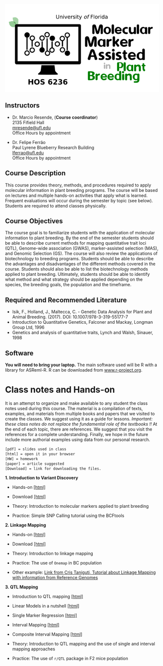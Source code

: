 <p align="center">
  <img src="./MAS.png" />
</p>

## Instructors

- Dr. Marcio Resende, (**Course coordinator**)\
2135 Fifield Hall\
mresende@ufl.edu\
Office Hours by appointment

- Dr. Felipe Ferrão\
Paul Lyrene Blueberry Research Building \
lferrao@ufl.edu\
Office Hours by appointment

## Course Description

This course provides theory, methods, and procedures required to apply molecular information in plant breeding programs. The course will be based on lectures and multiple hands-on activities that apply what is learned. Frequent evaluations will occur during the semester by topic (see below). Students are required to attend classes physically.

## Course Objectives
The course goal is to familiarize students with the application of molecular information to plant breeding. By the end of the semester students should be able to describe current methods for mapping quantitative trait loci (QTL), Genome-wide association (GWAS), marker-assisted selection (MAS), and Genomic Selection (GS). The course will also review the applications of biotechnology to breeding programs. Students should be able to describe the advantages and disadvantages of the different methods covered in the course. Students should also be able to list the biotechnology methods applied to plant breeding. Ultimately, students should be able to identify what method and what strategy should be applied depending on the species, the breeding goals, the population and the timeframe.


## Required and Recommended Literature

- Isik, F., Holland, J., Maltecca, C. - Genetic Data Analysis for Plant and Animal Breeding. (2017).
DOI: 10.1007/978-3-319-55177-7
- Introduction to Quantitative Genetics, Falconer and Mackay, Longman Group Ltd, 1996
- Genetics and analysis of quantitative traits, Lynch and Walsh, Sinauer, 1998

## Software

**You will need to bring your laptop.** The main software used will be R with a library for ASReml-R. R
can be downloaded from www.r-project.org.

# Class notes and Hands-on

It is an attempt to organize and make available to any student the class notes used during this course. The material is a compilation of texts, examples, and materials from multiple books and papers that we visited to create the classes. We suggest using it as a guide for lessons. *Important: these class notes do not replace the fundamental role of the textbooks !!* At the end of each topic, there are references. We suggest that you visit the references for a complete understanding. Finally, we hope in the future include more authorial examples using data from our personal research.

```
[pdf] = slides used in class
[html] = open it in your browser
[HW] = homework
[paper] = article suggested
[Download] = link for downloading the files. 
```

**1. Introduction to Variant Discovery**

- Hands-on [[html]](https://htmlpreview.github.io/?https://github.com/lfelipe-ferrao/lfelipe-ferrao.github.io/blob/master/class/mas/SNPCalling.html)
- Download [[html]](https://minhaskamal.github.io/DownGit/#/home?url=https://github.com/lfelipe-ferrao/lfelipe-ferrao.github.io/blob/master/class/mas/SNPCalling.html)

- Theory: Introduction to molecular markers applied to plant breeding
- Practice: Simple SNP Calling tutorial using the BCFtools 

**2. Linkage Mapping**

- Hands-on [[html]](https://htmlpreview.github.io/?https://github.com/lfelipe-ferrao/lfelipe-ferrao.github.io/blob/master/class/mas/LinkageMapping.html)
- Download [[html]](https://minhaskamal.github.io/DownGit/#/home?url=https://github.com/lfelipe-ferrao/lfelipe-ferrao.github.io/blob/master/class/mas/LinkageMapping.html)

- Theory: Introduction to linkage mapping
- Practice: The use of `Onemap` in BC population
- Other example: [Link from Cris Taniguti, Tutorial about Linkage Mapping with information from Reference Genomes](https://cristianetaniguti.github.io/Tutorials/Cornell_course/OneMap_Inbred.html#group-and-ordering)

**3. QTL Mapping**

- Introduction to QTL mapping [[html]](https://htmlpreview.github.io/?https://github.com/lfelipe-ferrao/lfelipe-ferrao.github.io/blob/master/class/mas/1.Introduction_QTLMapping.html)
- Linear Models in a nutshell [[html]](https://htmlpreview.github.io/?https://github.com/lfelipe-ferrao/lfelipe-ferrao.github.io/blob/master/class/mas/1.IntroductionLinearModels.html)
- Single Marker Regression [[html]](https://htmlpreview.github.io/?https://github.com/lfelipe-ferrao/lfelipe-ferrao.github.io/blob/master/class/mas/2.Single_QTLMapping.html)
- Interval Mapping [[html]](https://htmlpreview.github.io/?https://github.com/lfelipe-ferrao/lfelipe-ferrao.github.io/blob/master/class/mas/3.Interval_QTLMapping.html)
- Composite Interval Mapping [[html]](https://htmlpreview.github.io/?https://github.com/lfelipe-ferrao/lfelipe-ferrao.github.io/blob/master/class/mas/4.Composite_QTLMapping.html)

- Theory: Introduction to QTL mapping and the use of single and interval mapping approaches
- Practice: The use of `r/QTL` package in F2 mice population


